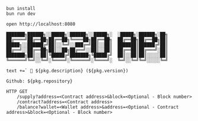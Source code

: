 ```
bun install
bun run dev
```

```
open http://localhost:8080
```

    ███████╗██████╗░░█████╗░██████╗░░█████╗░  ░█████╗░██████╗░██╗
    ██╔════╝██╔══██╗██╔══██╗╚════██╗██╔══██╗  ██╔══██╗██╔══██╗██║
    █████╗░░██████╔╝██║░░╚═╝░░███╔═╝██║░░██║  ███████║██████╔╝██║
    ██╔══╝░░██╔══██╗██║░░██╗██╔══╝░░██║░░██║  ██╔══██║██╔═══╝░██║
    ███████╗██║░░██║╚█████╔╝███████╗╚█████╔╝  ██║░░██║██║░░░░░██║
    ╚══════╝╚═╝░░╚═╝░╚════╝░╚══════╝░╚════╝░  ╚═╝░░╚═╝╚═╝░░░░░╚═╝

    text +=` 🚀 ${pkg.description} (${pkg.version})

    Github: ${pkg.repository}

    HTTP GET
        /supply?address=<Contract address>&block=<Optional - Block number>
        /contract?address=<Contract address>
        /balance?wallet=<Wallet address>&address=<Optional - Contract address>&block=<Optional - Block number>
